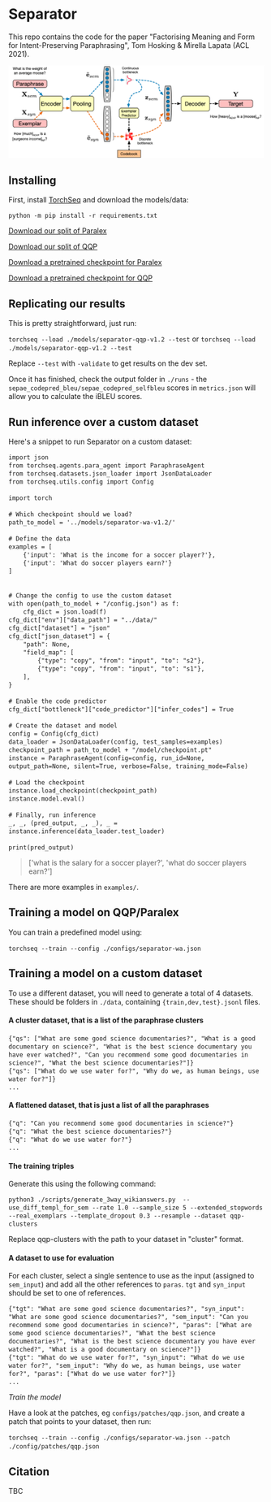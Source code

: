 # Separator

This repo contains the code for the paper "Factorising Meaning and Form for Intent-Preserving Paraphrasing", Tom Hosking & Mirella Lapata (ACL 2021).

![Model diagram](/images/pipeline.png?raw=true)


## Installing

First, install [TorchSeq](https://github.com/tomhosking/torchseq/tree/separator-v1) and download the models/data:

```
python -m pip install -r requirements.txt
```

[Download our split of Paralex](http://tomho.sk/models/separator/data_paralex.zip)

[Download our split of QQP](http://tomho.sk/models/separator/data_qqp.zip)

[Download a pretrained checkpoint for Paralex](http://tomho.sk/models/separator/separator_paralex.zip)

[Download a pretrained checkpoint for QQP](http://tomho.sk/models/separator/separator_qqp.zip)

## Replicating our results

This is pretty straightforward, just run:

`torchseq --load ./models/separator-qqp-v1.2 --test`
or `torchseq --load ./models/separator-qqp-v1.2 --test`

Replace `--test` with `-validate` to get results on the dev set.

Once it has finished, check the output folder in `./runs` - the `sepae_codepred_bleu/sepae_codepred_selfbleu` scores in `metrics.json` will allow you to calculate the iBLEU scores.

## Run inference over a custom dataset

Here's a snippet to run Separator on a custom dataset:

```
import json
from torchseq.agents.para_agent import ParaphraseAgent
from torchseq.datasets.json_loader import JsonDataLoader
from torchseq.utils.config import Config

import torch

# Which checkpoint should we load?
path_to_model = '../models/separator-wa-v1.2/'

# Define the data
examples = [
    {'input': 'What is the income for a soccer player?'},
    {'input': 'What do soccer players earn?'}
]


# Change the config to use the custom dataset
with open(path_to_model + "/config.json") as f:
    cfg_dict = json.load(f)
cfg_dict["env"]["data_path"] = "../data/"
cfg_dict["dataset"] = "json"
cfg_dict["json_dataset"] = {
    "path": None,
    "field_map": [
        {"type": "copy", "from": "input", "to": "s2"},
        {"type": "copy", "from": "input", "to": "s1"},
    ],
}

# Enable the code predictor
cfg_dict["bottleneck"]["code_predictor"]["infer_codes"] = True

# Create the dataset and model
config = Config(cfg_dict)
data_loader = JsonDataLoader(config, test_samples=examples)
checkpoint_path = path_to_model + "/model/checkpoint.pt"
instance = ParaphraseAgent(config=config, run_id=None, output_path=None, silent=True, verbose=False, training_mode=False)

# Load the checkpoint
instance.load_checkpoint(checkpoint_path)
instance.model.eval()
    
# Finally, run inference
_, _, (pred_output, _, _), _ = instance.inference(data_loader.test_loader)

print(pred_output)
```
> ['what is the salary for a soccer player?', 'what do soccer players earn?']


There are more examples in `examples/`.

## Training a model on QQP/Paralex

You can train a predefined model using:

`torchseq --train --config ./configs/separator-wa.json`

## Training a model on a custom dataset

To use a different dataset, you will need to generate a total of 4 datasets. These should be folders in `./data`, containing `{train,dev,test}.jsonl` files.

#### A cluster dataset, that is a list of the paraphrase clusters

```
{"qs": ["What are some good science documentaries?", "What is a good documentary on science?", "What is the best science documentary you have ever watched?", "Can you recommend some good documentaries in science?", "What the best science documentaries?"]}
{"qs": ["What do we use water for?", "Why do we, as human beings, use water for?"]}
...
```

#### A flattened dataset, that is just a list of all the paraphrases

```
{"q": "Can you recommend some good documentaries in science?"}
{"q": "What the best science documentaries?"}
{"q": "What do we use water for?"}
...
```

#### The training triples

Generate this using the following command:

```
python3 ./scripts/generate_3way_wikianswers.py  --use_diff_templ_for_sem --rate 1.0 --sample_size 5 --extended_stopwords  --real_exemplars --template_dropout 0.3 --resample --dataset qqp-clusters
```

Replace qqp-clusters with the path to your dataset in "cluster" format.


#### A dataset to use for evaluation

For each cluster, select a single sentence to use as the input (assigned to `sem_input`) and add all the other references to `paras`. `tgt` and `syn_input` should be set to one of references.

```
{"tgt": "What are some good science documentaries?", "syn_input": "What are some good science documentaries?", "sem_input": "Can you recommend some good documentaries in science?", "paras": ["What are some good science documentaries?", "What the best science documentaries?", "What is the best science documentary you have ever watched?", "What is a good documentary on science?"]}
{"tgt": "What do we use water for?", "syn_input": "What do we use water for?", "sem_input": "Why do we, as human beings, use water for?", "paras": ["What do we use water for?"]}
...
```

*Train the model*

Have a look at the patches, eg `configs/patches/qqp.json`, and create a patch that points to your dataset, then run:

`torchseq --train --config ./configs/separator-wa.json --patch ./config/patches/qqp.json`


## Citation

TBC